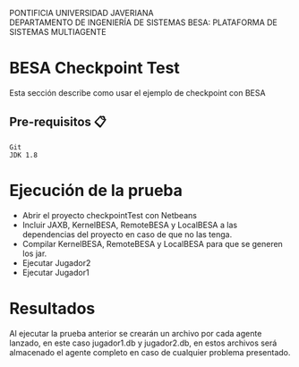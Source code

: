 PONTIFICIA UNIVERSIDAD JAVERIANA  
DEPARTAMENTO DE INGENIERÍA DE SISTEMAS
BESA: PLATAFORMA DE SISTEMAS MULTIAGENTE

# BESA Checkpoint Test

Esta sección describe como usar el ejemplo de checkpoint con BESA

## Pre-requisitos 📋

```
Git
JDK 1.8
```

# Ejecución de la prueba

 - Abrir el proyecto checkpointTest con Netbeans
 - Incluir JAXB, KernelBESA, RemoteBESA y LocalBESA a las dependencias del proyecto en caso de que no las tenga.
 - Compilar KernelBESA, RemoteBESA y LocalBESA para que se generen los jar.
 - Ejecutar Jugador2
 - Ejecutar Jugador1

# Resultados

Al ejecutar la prueba anterior se crearán un archivo por cada agente lanzado, en este caso jugador1.db y jugador2.db, en estos archivos será almacenado el agente completo en caso de cualquier problema presentado.